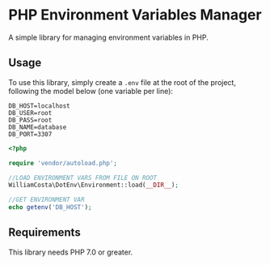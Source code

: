 # PHP Environment Variables Manager

A simple library for managing environment variables in PHP.

## Usage

To use this library, simply create a `.env` file at the root of the project, following the model below (one variable per line):

```
DB_HOST=localhost
DB_USER=root
DB_PASS=root
DB_NAME=database
DB_PORT=3307
```

```php
<?php

require 'vendor/autoload.php';

//LOAD ENVIRONMENT VARS FROM FILE ON ROOT
WilliamCosta\DotEnv\Environment::load(__DIR__);

//GET ENVIRONMENT VAR
echo getenv('DB_HOST');

```

## Requirements

This library needs PHP 7.0 or greater.
